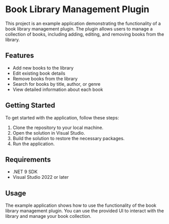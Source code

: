 # Book Library Management Plugin

This project is an example application demonstrating the functionality of a book library management plugin. The plugin allows users to manage a collection of books, including adding, editing, and removing books from the library.

## Features

- Add new books to the library
- Edit existing book details
- Remove books from the library
- Search for books by title, author, or genre
- View detailed information about each book

## Getting Started

To get started with the application, follow these steps:

1. Clone the repository to your local machine.
2. Open the solution in Visual Studio.
3. Build the solution to restore the necessary packages.
4. Run the application.

## Requirements

- .NET 9 SDK
- Visual Studio 2022 or later

## Usage

The example application shows how to use the functionality of the book library management plugin. You can use the provided UI to interact with the library and manage your book collection.
